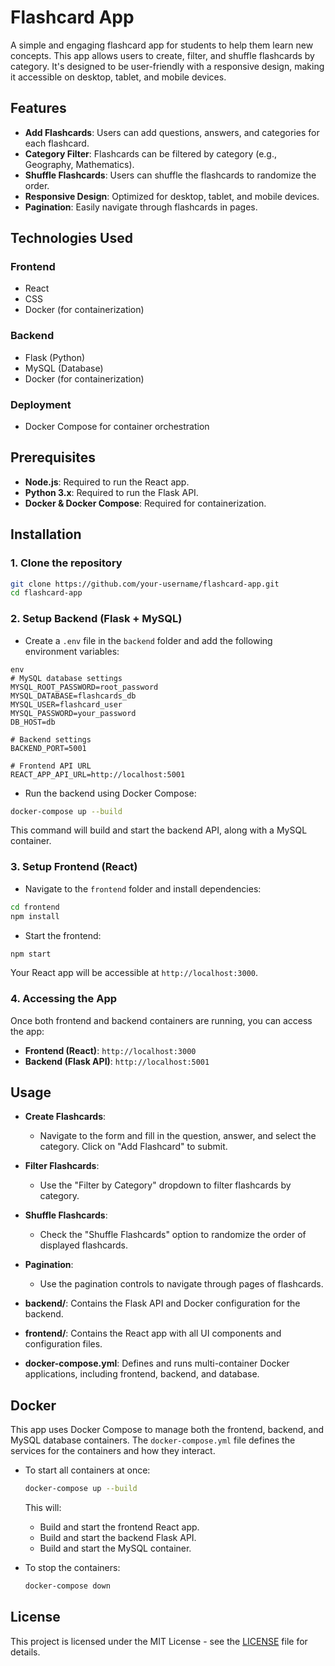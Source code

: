 
# Flashcard App

A simple and engaging flashcard app for students to help them learn new concepts. This app allows users to create, filter, and shuffle flashcards by category. It's designed to be user-friendly with a responsive design, making it accessible on desktop, tablet, and mobile devices.

## Features

- **Add Flashcards**: Users can add questions, answers, and categories for each flashcard.
- **Category Filter**: Flashcards can be filtered by category (e.g., Geography, Mathematics).
- **Shuffle Flashcards**: Users can shuffle the flashcards to randomize the order.
- **Responsive Design**: Optimized for desktop, tablet, and mobile devices.
- **Pagination**: Easily navigate through flashcards in pages.

## Technologies Used

### Frontend
- React
- CSS 
- Docker (for containerization)

### Backend
- Flask (Python)
- MySQL (Database)
- Docker (for containerization)

### Deployment
- Docker Compose for container orchestration

## Prerequisites

- **Node.js**: Required to run the React app.
- **Python 3.x**: Required to run the Flask API.
- **Docker & Docker Compose**: Required for containerization.

## Installation

### 1. Clone the repository

```bash
git clone https://github.com/your-username/flashcard-app.git
cd flashcard-app
```

### 2. Setup Backend (Flask + MySQL)

- Create a `.env` file in the `backend` folder and add the following environment variables:

```
env
# MySQL database settings
MYSQL_ROOT_PASSWORD=root_password
MYSQL_DATABASE=flashcards_db
MYSQL_USER=flashcard_user
MYSQL_PASSWORD=your_password
DB_HOST=db

# Backend settings
BACKEND_PORT=5001

# Frontend API URL
REACT_APP_API_URL=http://localhost:5001

```

- Run the backend using Docker Compose:

```bash
docker-compose up --build
```

This command will build and start the backend API, along with a MySQL container.

### 3. Setup Frontend (React)

- Navigate to the `frontend` folder and install dependencies:

```bash
cd frontend
npm install
```

- Start the frontend:

```bash
npm start
```

Your React app will be accessible at `http://localhost:3000`.

### 4. Accessing the App

Once both frontend and backend containers are running, you can access the app:

- **Frontend (React)**: `http://localhost:3000`
- **Backend (Flask API)**: `http://localhost:5001`

## Usage

- **Create Flashcards**:
  - Navigate to the form and fill in the question, answer, and select the category. Click on "Add Flashcard" to submit.
  
- **Filter Flashcards**:
  - Use the "Filter by Category" dropdown to filter flashcards by category.
  
- **Shuffle Flashcards**:
  - Check the "Shuffle Flashcards" option to randomize the order of displayed flashcards.
  
- **Pagination**:
  - Use the pagination controls to navigate through pages of flashcards.

- **backend/**: Contains the Flask API and Docker configuration for the backend.
- **frontend/**: Contains the React app with all UI components and configuration files.
- **docker-compose.yml**: Defines and runs multi-container Docker applications, including frontend, backend, and database.

## Docker

This app uses Docker Compose to manage both the frontend, backend, and MySQL database containers. The `docker-compose.yml` file defines the services for the containers and how they interact.

- To start all containers at once:

  ```bash
  docker-compose up --build
  ```

  This will:
  - Build and start the frontend React app.
  - Build and start the backend Flask API.
  - Build and start the MySQL container.

- To stop the containers:

  ```bash
  docker-compose down
  ```

## License

This project is licensed under the MIT License - see the [LICENSE](LICENSE) file for details.
